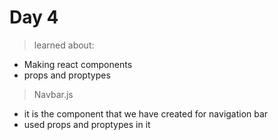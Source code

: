 # Day 4
 >learned about:
 * Making react components
 * props and proptypes

>Navbar.js
* it is the component that we have created for navigation bar
* used props and proptypes in it
